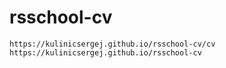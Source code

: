 # rsschool-cv

`https://kulinicsergej.github.io/rsschool-cv/cv`
`https://kulinicsergej.github.io/rsschool-cv`
